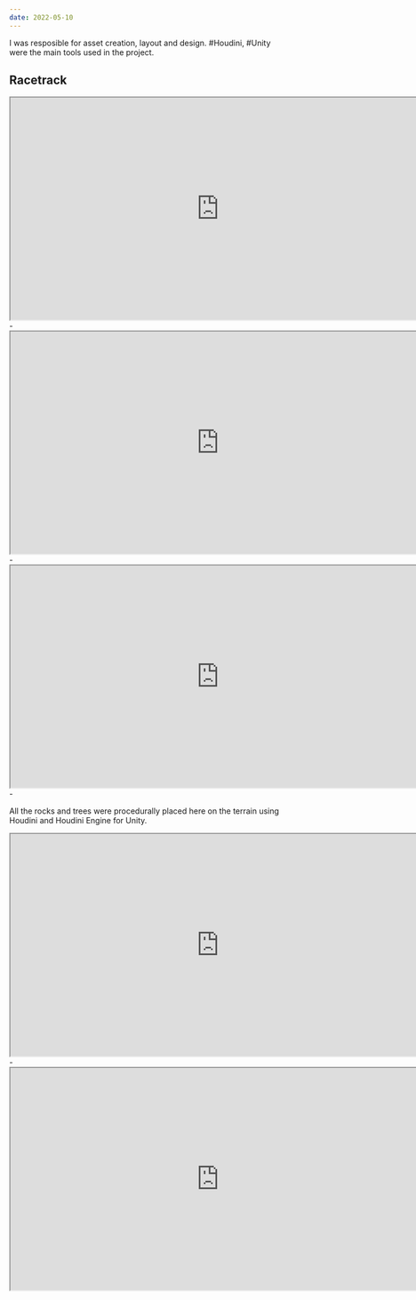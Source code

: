 ```yaml
---
date: 2022-05-10
---
```

I was resposible for asset creation, layout and design. #Houdini, #Unity were the main tools used in the project.

## Racetrack
<iframe src="https://drive.google.com/file/d/1zrErIkO35MLXS67hww-EYoHMXbbrnPyy/preview" width="750" height="400" allow="autoplay"></iframe>
-
<iframe src="https://drive.google.com/file/d/1E5Ho2IKOgsf3FzLguGc9eP9BRi_f5PGM/preview" width="750" height="400" allow="autoplay"></iframe>
-
<iframe src="https://drive.google.com/file/d/1itHe9IVmqHApx656mN891I6ZwgOpVTkt/preview" width="750" height="400" allow="autoplay"></iframe>
-

All the rocks and trees were procedurally placed here on the terrain using Houdini and Houdini Engine for Unity.
<iframe src="https://drive.google.com/file/d/12C7e1UCRE-6STtyeYPXJl7y9WwTKoMYF/preview" width="750" height="400" allow="autoplay"></iframe>
-
<iframe src="https://drive.google.com/file/d/1JesuAPGFcsK2ySoFoBPITN0GrrWEAqDB/preview" width="750" height="400" allow="autoplay"></iframe>



